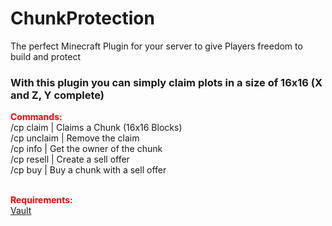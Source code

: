 
<h1>ChunkProtection</h1>
<p>The perfect Minecraft Plugin for your server to give Players freedom to build and protect</p>
<h3>With this plugin you can simply claim plots in a size of 16x16 (X and Z, Y complete)</h3>

<b>Commands:</b><br>
/cp claim              | Claims a Chunk (16x16 Blocks) <br>
/cp unclaim            | Remove the claim<br>
/cp info               | Get the owner of the chunk<br>
/cp resell <amount>    | Create a sell offer<br>
/cp buy                | Buy a chunk with a sell offer<br>
<br>

<b>Requirements:</b><br>
<a href="https://www.spigotmc.org/resources/vault.34315/">Vault</a>

<style>
    b {
        color: red;
    }
    </style>
